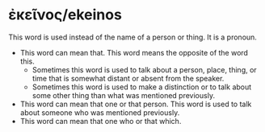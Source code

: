 # ἐκεῖνος/ekeinos
This word is used instead of the name of a person or thing. It is a pronoun. 

* This word can mean that. This word means the opposite of the word this.
    * Sometimes this word is used to  talk about a person, place, thing, or time that is somewhat distant or absent from the speaker.
    * Sometimes this word is used to make a distinction or to talk about some other thing  than what was mentioned previously.
* This word can mean that one or that person. This word is used to talk about someone who was mentioned previously.
* This word can mean that one who or that which.
